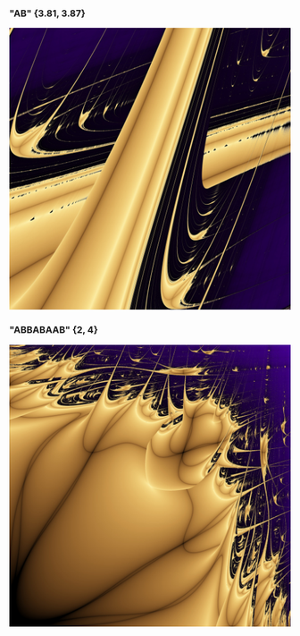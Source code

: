 ### "AB" {3.81, 3.87}

![](output/jpg2500.jpg)

### "ABBABAAB" {2, 4}

![](output/different_seq2500.jpg)